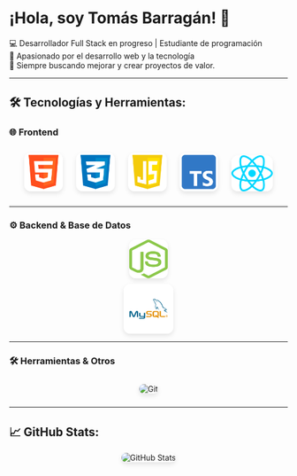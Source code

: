 # ¡Hola, soy **Tomás Barragán**! 👋

💻 Desarrollador Full Stack en progreso | Estudiante de programación  
🎯 Apasionado por el desarrollo web y la tecnología  
🚀 Siempre buscando mejorar y crear proyectos de valor.  

---

## 🛠️ Tecnologías y Herramientas:

### 🌐 **Frontend**
<p align="center">
  <img src="logo-html-5-2048.png" height="70" width="70" alt="HTML5" style="border-radius: 12px; box-shadow: 0 4px 8px rgba(0, 0, 0, 0.1); margin: 10px;"/>
  <img src="logo-css-3-2048.png" height="70" width="70" alt="CSS3" style="border-radius: 12px; box-shadow: 0 4px 8px rgba(0, 0, 0, 0.1); margin: 10px;"/>
  <img src="logo-javascript-icon-512.png" height="70" width="70" alt="JavaScript" style="border-radius: 12px; box-shadow: 0 4px 8px rgba(0, 0, 0, 0.1); margin: 10px;"/>
  <img src="typescript-4096.png" height="70" width="70" alt="TypeScript" style="border-radius: 12px; box-shadow: 0 4px 8px rgba(0, 0, 0, 0.1); margin: 10px;"/>
  <img src="reactjs-icon-1024x911-5s7tva58.png" height="65" width="75" alt="React" style="border-radius: 12px; box-shadow: 0 4px 8px rgba(0, 0, 0, 0.1); margin: 10px;"/>
</p>

---

### ⚙️ **Backend & Base de Datos**
<p align="center">
  <img src="nodejs-icon-logo-png-transparent.png" height="70" width="70" alt="Node.js" style="border-radius: 12px; box-shadow: 0 4px 8px rgba(0, 0, 0, 0.1); margin: 10px; display: block;"/>
  <img src="MySQL-Logo.square.png" height="90" width="90" alt="MySQL" style="border-radius: 12px; box-shadow: 0 4px 8px rgba(0, 0, 0, 0.1); margin: 10px; display: block;"/>
</p>

---

### 🛠️ **Herramientas & Otros**
<p align="center">
  <img src="https://cdn.jsdelivr.net/gh/devicons/devicon/icons/git/git-original.svg" height="70" width="70" alt="Git" style="border-radius: 12px; box-shadow: 0 4px 8px rgba(0, 0, 0, 0.1); margin: 10px;"/>
</p>

---

## 📈 **GitHub Stats:**
<p align="center">
  <img src="https://github-readme-stats.vercel.app/api?username=TomasBarragan&show_icons=true&theme=radical" alt="GitHub Stats" style="border-radius: 12px; box-shadow: 0 4px 8px rgba(0, 0, 0, 0.1);"/>
</p>
